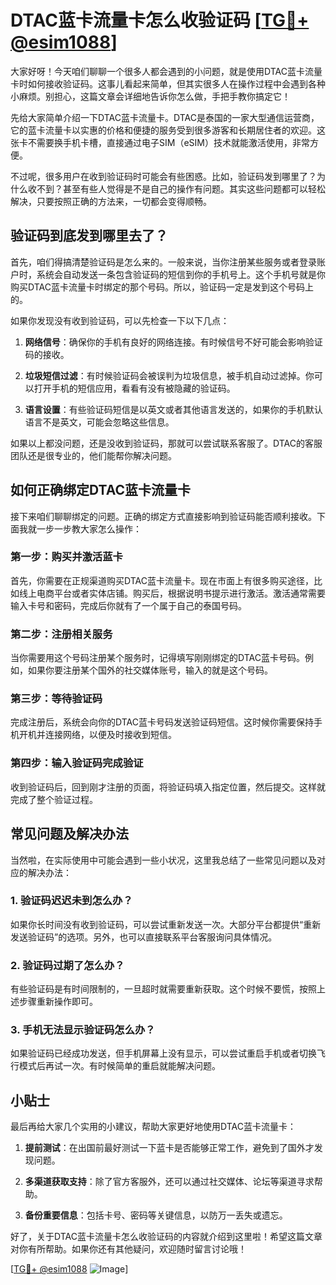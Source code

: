 # DTAC蓝卡流量卡怎么收验证码 [[TG💪+ @esim1088](https://t.me/s/esim1088)]

大家好呀！今天咱们聊聊一个很多人都会遇到的小问题，就是使用DTAC蓝卡流量卡时如何接收验证码。这事儿看起来简单，但其实很多人在操作过程中会遇到各种小麻烦。别担心，这篇文章会详细地告诉你怎么做，手把手教你搞定它！

先给大家简单介绍一下DTAC蓝卡流量卡。DTAC是泰国的一家大型通信运营商，它的蓝卡流量卡以实惠的价格和便捷的服务受到很多游客和长期居住者的欢迎。这张卡不需要换手机卡槽，直接通过电子SIM（eSIM）技术就能激活使用，非常方便。

不过呢，很多用户在收到验证码时可能会有些困惑。比如，验证码发到哪里了？为什么收不到？甚至有些人觉得是不是自己的操作有问题。其实这些问题都可以轻松解决，只要按照正确的方法来，一切都会变得顺畅。

## 验证码到底发到哪里去了？

首先，咱们得搞清楚验证码是怎么来的。一般来说，当你注册某些服务或者登录账户时，系统会自动发送一条包含验证码的短信到你的手机号上。这个手机号就是你购买DTAC蓝卡流量卡时绑定的那个号码。所以，验证码一定是发到这个号码上的。

如果你发现没有收到验证码，可以先检查一下以下几点：

1. **网络信号**：确保你的手机有良好的网络连接。有时候信号不好可能会影响验证码的接收。
   
2. **垃圾短信过滤**：有时候验证码会被误判为垃圾信息，被手机自动过滤掉。你可以打开手机的短信应用，看看有没有被隐藏的验证码。
   
3. **语言设置**：有些验证码短信是以英文或者其他语言发送的，如果你的手机默认语言不是英文，可能会忽略这些信息。

如果以上都没问题，还是没收到验证码，那就可以尝试联系客服了。DTAC的客服团队还是很专业的，他们能帮你解决问题。

## 如何正确绑定DTAC蓝卡流量卡

接下来咱们聊聊绑定的问题。正确的绑定方式直接影响到验证码能否顺利接收。下面我就一步一步教大家怎么操作：

### 第一步：购买并激活蓝卡
首先，你需要在正规渠道购买DTAC蓝卡流量卡。现在市面上有很多购买途径，比如线上电商平台或者实体店铺。购买后，根据说明书提示进行激活。激活通常需要输入卡号和密码，完成后你就有了一个属于自己的泰国号码。

### 第二步：注册相关服务
当你需要用这个号码注册某个服务时，记得填写刚刚绑定的DTAC蓝卡号码。例如，如果你要注册某个国外的社交媒体账号，输入的就是这个号码。

### 第三步：等待验证码
完成注册后，系统会向你的DTAC蓝卡号码发送验证码短信。这时候你需要保持手机开机并连接网络，以便及时接收到短信。

### 第四步：输入验证码完成验证
收到验证码后，回到刚才注册的页面，将验证码填入指定位置，然后提交。这样就完成了整个验证过程。

## 常见问题及解决办法

当然啦，在实际使用中可能会遇到一些小状况，这里我总结了一些常见问题以及对应的解决办法：

### 1. 验证码迟迟未到怎么办？
如果你长时间没有收到验证码，可以尝试重新发送一次。大部分平台都提供“重新发送验证码”的选项。另外，也可以直接联系平台客服询问具体情况。

### 2. 验证码过期了怎么办？
有些验证码是有时间限制的，一旦超时就需要重新获取。这个时候不要慌，按照上述步骤重新操作即可。

### 3. 手机无法显示验证码怎么办？
如果验证码已经成功发送，但手机屏幕上没有显示，可以尝试重启手机或者切换飞行模式后再试一次。有时候简单的重启就能解决问题。

## 小贴士

最后再给大家几个实用的小建议，帮助大家更好地使用DTAC蓝卡流量卡：

1. **提前测试**：在出国前最好测试一下蓝卡是否能够正常工作，避免到了国外才发现问题。
   
2. **多渠道获取支持**：除了官方客服外，还可以通过社交媒体、论坛等渠道寻求帮助。

3. **备份重要信息**：包括卡号、密码等关键信息，以防万一丢失或遗忘。

好了，关于DTAC蓝卡流量卡怎么收验证码的内容就介绍到这里啦！希望这篇文章对你有所帮助。如果你还有其他疑问，欢迎随时留言讨论哦！

[[TG💪+ @esim1088](https://t.me/s/esim1088) ![Image](https://i.postimg.cc/4NQfJmqS/Snipaste-2025-05-13-00-14-12.png)]